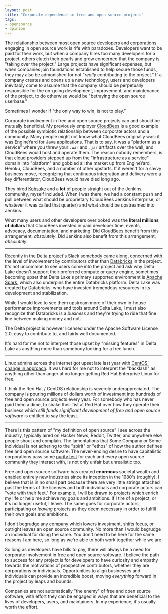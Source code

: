 ```yaml
---
layout: post
title: "Corporate dependence in free and open source projects"
tags:
- opensource
- opinion
---
```



The relationship between most open source developers and corporations engaging
in open source work is rife with paradoxes. Developers want to be paid for
their work, but when a company hires too many developers for a project, others
clutch their pearls and grow concerned that the company is "taking over the
project."  Large projects have significant expenses, but when companies join
foundations established to help secure those funds, they may also be admonished
for not "_really_ contributing to the project."  If a company creates and opens
up a new technology, users and developers inevitably come to assume that the
company should be perpetually responsible for the on-going development,
improvement, and maintenance of the project, to do otherwise would be
"betraying the open source userbase."

Sometimes I wonder if "the only way to win, is not to play."

Corporate involvement in free and open source projects can and should be
mutually beneficial. My previously employer [CloudBees](https://cloudbees.com)
is a good example of the possible symbiotic relationship between corporate
actors and a community. Many people might not know what CloudBees originally
was: it was EngineYard for Java applications. That is to say, it was a
"platform as a service" where you threw your `.war` and `.jar` artifacts over
the wall, and CloudBees would host and operate them. The reason nobody
remembers, is that cloud providers stepped up from the "infrastructure as a
service" domain into "platform" and gobbled all the market up from EngineYard,
Heroku, CloudBees, and a number of other upstarts. If it weren't for a savvy
business move, recognizing that continuous integration and delivery were a key
differentiator, CloudBees would have died long ago.

They hired [Kohsuke](https://kohsuke.org) and a **lot** of people straight out
of the Jenkins community, myself included. When I was there, we had a constant
push and pull between what should be proprietary (CloudBees Jenkins Enterprise,
or whatever it was called that quarter) and what should be upstreamed into
Jenkins.

What many users and other developers overlooked was the **literal millions of
dollars** that CloudBees invested in paid developer time, events, advocacy,
documentation, and marketing. Did CloudBees benefit from this arrangement,
_absolutely_. Did Jenkins also benefit from this arrangement, _absolutely_.

---

Recently in the [Delta project's Slack](https://delta.io) somebody came along,
concerned with the level of involvement by contributors other than
[Databricks](https://databricks.com) in the project. It's not uncommon to see
users come into the project and ask why Delta Lake doesn't support their
preferred compute or query engine, sometimes becoming upset that Delta Lake's
primary supported environment is [Apache Spark](https://spark.apache.org),
which also underpins the entire Databricks platform. Delta Lake was created by
Databricks, who have invested tremendous resources in its development and
stabilization.

While I would love to see them upstream more of their own in-house performance
improvements and tools around Delta Lake, I must also recognize that Databricks
is a _business_ and they're trying to ride that fine line between making money
and not.

The Delta project is however licensed under the Apache Software License 2.0,
easy to contribute to, and fairly well documented.

It's hard for me not to interpret those upset by "missing features" in Delta
Lake as anything more than somebody looking for a free lunch.


---

Linux admins across the internet got upset late last year with [CentOS' change
in approach](https://www.theregister.com/2020/12/09/centos_red_hat). It was hard for me
not to interpret the "backlash" as anything other than anger at no longer
getting Red Hat Enterprise Linux for free.

I think the Red Hat / CentOS relationship is severely underappreciated. The
company is pouring millions of dollars worth of investment into hundreds of
free and open source projects every year. For somebody who has never paid them
a dime, to shake their fist at Red Hat over how they operate their business
which _still funds significant development of free and open source software_ is
entitled to say the least.

---

There is this pattern of "my definition of open source" I see across the
industry, typically aired on Hacker News, Reddit, Twitter, and anywhere else
people shout and complain. The lamentations that Some Company or Some
Individual is not adhering to the "spirit" or "ethos" of how the author defines
free and open source software. The never-ending desire to have capitalistic
corporations pass some [purity
test](https://en.wikipedia.org/wiki/Purity_test) for each and every open source
community they interact with, is not only unfair but unrealistic too.

Free and open source software has created
**enormous** societal wealth and enabled entirely new industries since its
inception in the 1980's (roughly). I believe that is in no small part because
there are very little strings attached past the terms of the licenses and both
individuals and corporate actors can "vote with their feet." For example, I
will be drawn to projects which enrich my life or help me achieve my goals and
ambitions. If I tire of a project, or it's no longer useful, I leave. The same
goes for corporate actors, participating or _leaving_ projects as they deem
necessary in order to fulfill their own goals and ambitions.

I don't begrudge any company which lowers investment, shifts focus, or outright
leaves an open source community. No more than I would begrudge an individual
for doing the same. You don't need to be here for the same reasons I am here,
so long as we're able to both work together while we are.


So long as developers have bills to pay, there will always be a need for
corporate involvement in free and open source software. I believe the path to
success for any project is for developers to have curiosity and empathy towards
the motivations of prospective contributors, whether they are corporations or
individuals. Opportunities to align businesses and individuals can
provide an incredible boost, moving _everything_ forward in the project by
leaps and bounds.

Companies are not automatically "the enemy" of free and open source software,
with effort they can be engaged in ways that are beneficial to the lives of
developers, users, and maintainers. In my experience, it's usually worth the
effort.




